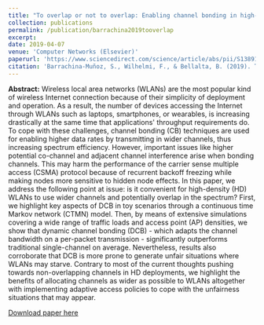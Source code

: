```yaml
---
title: "To overlap or not to overlap: Enabling channel bonding in high-density WLANs"
collection: publications
permalink: /publication/barrachina2019tooverlap
excerpt: 
date: 2019-04-07
venue: 'Computer Networks (Elsevier)'
paperurl: 'https://www.sciencedirect.com/science/article/abs/pii/S1389128618309745'
citation: 'Barrachina-Muñoz, S., Wilhelmi, F., & Bellalta, B. (2019). To overlap or not to overlap: Enabling channel bonding in high-density WLANs. <i>Computer Networks, 152</i>, 40-53.'
---
```

**Abstract:** Wireless local area networks (WLANs) are the most popular kind of wireless Internet connection because of their simplicity of deployment and operation. As a result, the number of devices accessing the Internet through WLANs such as laptops, smartphones, or wearables, is increasing drastically at the same time that applications' throughput requirements do. To cope with these challenges, channel bonding (CB) techniques are used for enabling higher data rates by transmitting in wider channels, thus increasing spectrum efficiency. However, important issues like higher potential co-channel and adjacent channel interference arise when bonding channels. This may harm the performance of the carrier sense multiple access (CSMA) protocol because of recurrent backoff freezing while making nodes more sensitive to hidden node effects. In this paper, we address the following point at issue: is it convenient for high-density (HD) WLANs to use wider channels and potentially overlap in the spectrum? First, we highlight key aspects of DCB in toy scenarios through a continuous time Markov network (CTMN) model. Then, by means of extensive simulations covering a wide range of traffic loads and access point (AP) densities, we show that dynamic channel bonding (DCB) - which adapts the channel bandwidth on a per-packet transmission - significantly outperforms traditional single-channel on average. Nevertheless, results also corroborate that DCB is more prone to generate unfair situations where WLANs may starve. Contrary to most of the current thoughts pushing towards non-overlapping channels in HD deployments, we highlight the benefits of allocating channels as wider as possible to WLANs altogether with implementing adaptive access policies to cope with the unfairness situations that may appear.

[Download paper here](https://arxiv.org/abs/1803.09112)